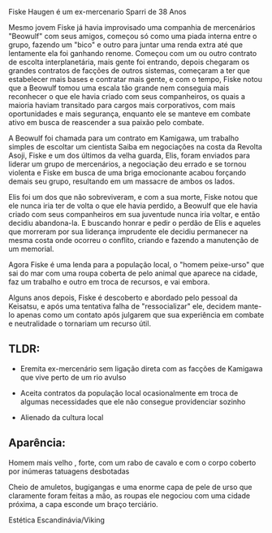 Fiske Haugen é um ex-mercenario Sparri de 38 Anos

Mesmo jovem Fiske já havia improvisado uma companhia de mercenários "Beowulf" com seus amigos, começou só como uma piada interna entre o grupo, fazendo um "bico" e outro para juntar uma renda extra até que lentamente ela foi ganhando renome. Começou com um ou outro contrato de escolta interplanetária, mais gente foi entrando, depois chegaram os grandes contratos de facções de outros sistemas, começaram a ter que estabelecer mais bases e contratar mais gente, e com o tempo, Fiske notou que a Beowulf tomou uma escala tão grande nem conseguia mais reconhecer o que ele havia criado com seus companheiros, os quais a maioria haviam transitado para cargos mais corporativos, com mais oportunidades e mais segurança, enquanto ele se manteve em combate ativo em busca de reascender a sua paixão pelo combate.

A Beowulf foi chamada para um contrato em Kamigawa, um trabalho simples de escoltar um cientista Saiba em negociações na costa da Revolta Asoji, Fiske e um dos últimos da velha guarda, Elis, foram enviados para liderar um grupo de mercenários, a negociação deu errado e se tornou violenta e Fiske em busca de uma briga emocionante acabou forçando demais seu grupo, resultando em um massacre de ambos os lados.

Elis foi um dos que não sobreviveram, e com a sua morte, Fiske notou que ele nunca iria ter de volta o que ele havia perdido, a Beowulf que ele havia criado com seus companheiros em sua juventude nunca iria voltar, e então decidiu abandona-la. E buscando honrar e pedir o perdão de Elis e aqueles que morreram por sua liderança imprudente ele decidiu permanecer na mesma costa onde ocorreu o conflito, criando e fazendo a manutenção de um memorial.

Agora Fiske é uma lenda para a população local, o "homem peixe-urso" que sai do mar com uma roupa coberta de pelo animal que aparece na cidade, faz um trabalho e outro em troca de recursos, e vai embora.

Alguns anos depois, Fiske é descoberto e abordado pelo pessoal da Keisatsu, e após uma tentativa falha de "ressocializar" ele, decidem mante-lo apenas como um contato após julgarem que sua experiência em combate e neutralidade o tornariam um recurso útil.

## TLDR:

- Eremita ex-mercenário sem ligação direta com as facções de Kamigawa que vive perto de um rio avulso

- Aceita contratos da população local ocasionalmente em troca de algumas necessidades que ele não consegue providenciar sozinho

- Alienado da cultura local

## Aparência:

Homem mais velho , forte, com um rabo de cavalo e com o corpo coberto por inúmeras tatuagens desbotadas

Cheio de amuletos, bugigangas e uma enorme capa de pele de urso que claramente foram feitas a mão, as roupas ele negociou com uma cidade próxima, a capa esconde um braço terciário.

Estética Escandinávia/Viking